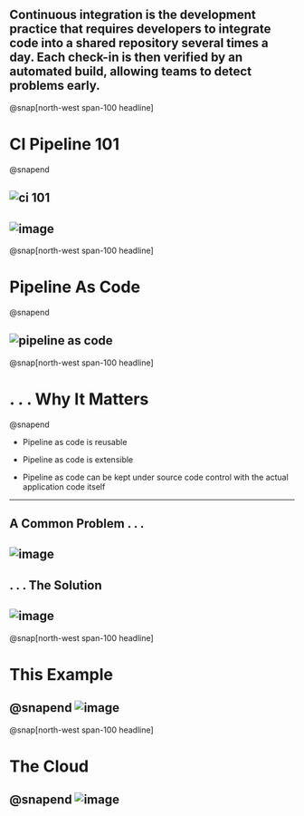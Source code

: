 Continuous integration is the development practice that requires developers to integrate code into a shared repository several times a day. Each check-in is then verified by an automated build, allowing teams to detect problems early.
---
@snap[north-west span-100 headline]
# CI Pipeline 101
@snapend

![ci 101](https://user-images.githubusercontent.com/15145995/54528274-66214080-4974-11e9-993b-88328b6d01d6.png)
---
![image](https://user-images.githubusercontent.com/15145995/55723183-45428d00-5a00-11e9-9457-e0270e993408.png)
---
@snap[north-west span-100 headline]
# Pipeline As Code
@snapend

![pipeline as code](https://user-images.githubusercontent.com/15145995/46341431-f6bacd00-c62f-11e8-945f-4a45f269e785.PNG)
---
@snap[north-west span-100 headline]
# . . . Why It Matters
@snapend
* Pipeline as code is reusable

* Pipeline as code is extensible

* Pipeline as code can be kept under source code control with the actual application code itself
---
A Common Problem . . .
---
![image](https://user-images.githubusercontent.com/15145995/55723334-ba15c700-5a00-11e9-95ca-ff55d4e35934.png)
---
. . . The Solution
---
![image](https://user-images.githubusercontent.com/15145995/55723922-2b09ae80-5a02-11e9-8b01-23b16b418041.png)
---
@snap[north-west span-100 headline]
# This Example 
@snapend
![image](https://user-images.githubusercontent.com/15145995/55720257-4d96ca00-59f8-11e9-9112-c3dcc0ce7a66.png)
---
@snap[north-west span-100 headline]
# The Cloud
@snapend
![image](https://user-images.githubusercontent.com/15145995/55894665-6d71ed80-5bb2-11e9-9f4a-ae766b056333.png)
---
